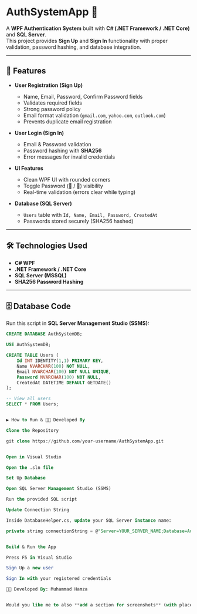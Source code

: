 # AuthSystemApp 🔐  

A **WPF Authentication System** built with **C# (.NET Framework / .NET Core)** and **SQL Server**.  
This project provides **Sign Up** and **Sign In** functionality with proper validation, password hashing, and database integration.  

---

## 🚀 Features  
- **User Registration (Sign Up)**  
  - Name, Email, Password, Confirm Password fields  
  - Validates required fields  
  - Strong password policy  
  - Email format validation (`gmail.com`, `yahoo.com`, `outlook.com`)  
  - Prevents duplicate email registration  

- **User Login (Sign In)**  
  - Email & Password validation  
  - Password hashing with **SHA256**  
  - Error messages for invalid credentials  

- **UI Features**  
  - Clean WPF UI with rounded corners  
  - Toggle Password (🙈 / 🙉) visibility  
  - Real-time validation (errors clear while typing)  

- **Database (SQL Server)**  
  - `Users` table with `Id, Name, Email, Password, CreatedAt`  
  - Passwords stored securely (SHA256 hashed)  

---

## 🛠️ Technologies Used  
- **C# WPF**  
- **.NET Framework / .NET Core**  
- **SQL Server (MSSQL)**  
- **SHA256 Password Hashing**  

---

## 🗄️ Database Code  

Run this script in **SQL Server Management Studio (SSMS):**  

```sql
CREATE DATABASE AuthSystemDB;

USE AuthSystemDB;

CREATE TABLE Users (
    Id INT IDENTITY(1,1) PRIMARY KEY,
    Name NVARCHAR(100) NOT NULL,
    Email NVARCHAR(100) NOT NULL UNIQUE,
    Password NVARCHAR(100) NOT NULL,
    CreatedAt DATETIME DEFAULT GETDATE()
);

-- View all users
SELECT * FROM Users;


▶️ How to Run & 👨‍💻 Developed By

Clone the Repository

git clone https://github.com/your-username/AuthSystemApp.git


Open in Visual Studio

Open the .sln file

Set Up Database

Open SQL Server Management Studio (SSMS)

Run the provided SQL script

Update Connection String

Inside DatabaseHelper.cs, update your SQL Server instance name:

private string connectionString = @"Server=YOUR_SERVER_NAME;Database=AuthSystemDB;Trusted_Connection=True;";


Build & Run the App

Press F5 in Visual Studio

Sign Up a new user

Sign In with your registered credentials

👨‍💻 Developed By: Muhammad Hamza


Would you like me to also **add a section for screenshots** (with placeholders) so you        

